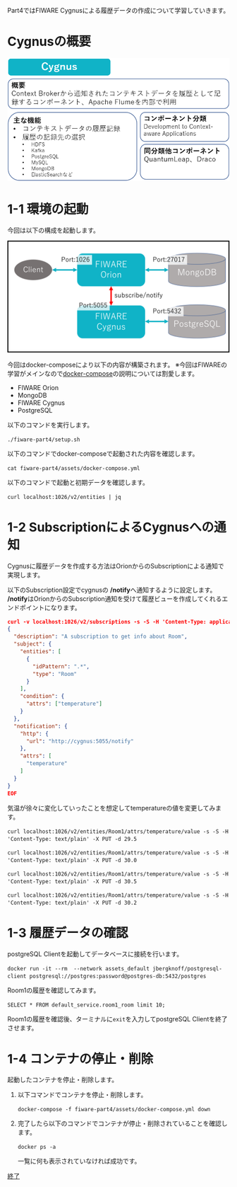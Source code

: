 Part4ではFIWARE Cygnusによる履歴データの作成について学習していきます。

# Cygnusの概要

![Cygnus概要](./assets/4-0.png)

# 1-1 環境の起動

今回は以下の構成を起動します。

![全体構成図](./assets/4-1.png)


今回はdocker-composeにより以下の内容が構築されます。
※今回はFIWAREの学習がメインなので[docker-compose](https://docs.docker.jp/compose/toc.html)の説明については割愛します。

* FIWARE Orion
* MongoDB
* FIWARE Cygnus
* PostgreSQL

以下のコマンドを実行します。

`./fiware-part4/setup.sh `

以下のコマンドでdocker-composeで起動された内容を確認します。

`cat fiware-part4/assets/docker-compose.yml`

以下のコマンドで起動と初期データを確認します。

`curl localhost:1026/v2/entities | jq`

# 1-2 SubscriptionによるCygnusへの通知

Cygnusに履歴データを作成する方法はOrionからのSubscriptionによる通知で実現します。

以下のSubscription設定でcygnusの **/notify**へ通知するように設定します。  
**/notify**はOrionからのSubscription通知を受けて履歴ビューを作成してくれるエンドポイントになります。

```json
curl -v localhost:1026/v2/subscriptions -s -S -H 'Content-Type: application/json' -X POST -d @- <<EOF
{
  "description": "A subscription to get info about Room",
  "subject": {
    "entities": [
      {
        "idPattern": ".*",
        "type": "Room"
      }
    ],
    "condition": {
      "attrs": ["temperature"]
    }
  },
  "notification": {
    "http": {
      "url": "http://cygnus:5055/notify"
    },
    "attrs": [
      "temperature"
    ]
  }
}
EOF
```

気温が徐々に変化していったことを想定してtemperatureの値を変更してみます。

`curl localhost:1026/v2/entities/Room1/attrs/temperature/value -s -S -H 'Content-Type: text/plain' -X PUT -d 29.5`

`curl localhost:1026/v2/entities/Room1/attrs/temperature/value -s -S -H 'Content-Type: text/plain' -X PUT -d 30.0`

`curl localhost:1026/v2/entities/Room1/attrs/temperature/value -s -S -H 'Content-Type: text/plain' -X PUT -d 30.5`

`curl localhost:1026/v2/entities/Room1/attrs/temperature/value -s -S -H 'Content-Type: text/plain' -X PUT -d 30.2`

# 1-3 履歴データの確認

postgreSQL Clientを起動してデータベースに接続を行います。

`docker run -it --rm  --network assets_default jbergknoff/postgresql-client postgresql://postgres:password@postgres-db:5432/postgres`


Room1の履歴を確認してみます。

`SELECT * FROM default_service.room1_room limit 10;`

Room1の履歴を確認後、ターミナルに`exit`を入力してpostgreSQL Clientを終了させます。

# 1-4 コンテナの停止・削除

起動したコンテナを停止・削除します。

1. 以下コマンドでコンテナを停止・削除します。

   `docker-compose -f fiware-part4/assets/docker-compose.yml down`

2. 完了したら以下のコマンドでコンテナが停止・削除されていることを確認します。

   `docker ps -a`

   一覧に何も表示されていなければ成功です。

[終了](finish.md)
